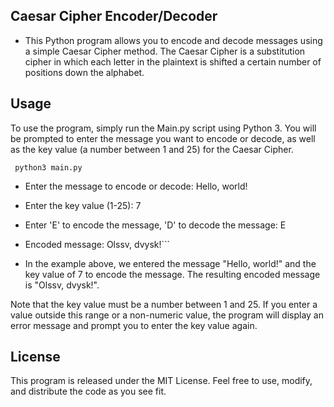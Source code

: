 ## Caesar Cipher Encoder/Decoder
- This Python program allows you to encode and decode messages using a simple Caesar Cipher method. The Caesar Cipher is a substitution cipher in which each letter in the plaintext is shifted a certain number of positions down the alphabet.

## Usage
To use the program, simply run the Main.py script using Python 3. You will be prompted to enter the message you want to encode or decode, as well as the key value (a number between 1 and 25) for the Caesar Cipher.

``` python3 main.py```
- Enter the message to encode or decode: Hello, world!
- Enter the key value (1-25): 7
- Enter 'E' to encode the message, 'D' to decode the message: E
- Encoded message: Olssv, dvysk!```

- In the example above, we entered the message "Hello, world!" and the key value of 7 to encode the message. The resulting encoded message is "Olssv, dvysk!".


Note that the key value must be a number between 1 and 25. If you enter a value outside this range or a non-numeric value, the program will display an error message and prompt you to enter the key value again.

## License
This program is released under the MIT License. Feel free to use, modify, and distribute the code as you see fit.
